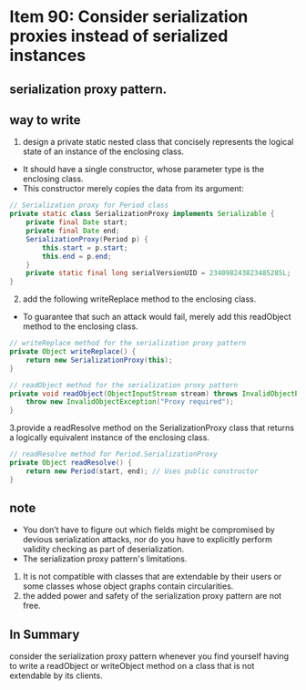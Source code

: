 # Item 90: Consider serialization proxies instead of serialized instances

## serialization proxy pattern.

## way to write

1. design a private static nested class that concisely represents the logical state of an instance of the enclosing class. 
- It should have a single constructor, whose parameter type is the enclosing class. 
- This constructor merely copies the data from its argument: 

```java
// Serialization proxy for Period class
private static class SerializationProxy implements Serializable {
    private final Date start;
    private final Date end;
    SerializationProxy(Period p) {
        this.start = p.start;
        this.end = p.end;
    }
    private static final long serialVersionUID = 234098243823485285L;
}
```
2. add the following writeReplace method to the enclosing class. 
 - To guarantee that such an attack would fail, merely add this readObject method to the enclosing class.
 
```java
// writeReplace method for the serialization proxy pattern
private Object writeReplace() {
    return new SerializationProxy(this);
}
```

```java
// readObject method for the serialization proxy pattern
private void readObject(ObjectInputStream stream) throws InvalidObjectException {
    throw new InvalidObjectException("Proxy required");
}
```

3.provide a readResolve method on the SerializationProxy class that returns a logically equivalent instance of the enclosing class.
```java
// readResolve method for Period.SerializationProxy
private Object readResolve() {
    return new Period(start, end); // Uses public constructor
}
```

## note
- You don’t have to figure out which fields might be compromised by devious serialization attacks, nor do you have to explicitly perform validity checking as part of deserialization.
- The serialization proxy pattern's limitations. 
 1. It is not compatible with classes that are extendable by their users or some classes whose object graphs contain circularities.
 2. the added power and safety of the serialization proxy pattern are not free.

## In Summary
consider the serialization proxy pattern whenever you find yourself having to write a readObject or writeObject method on a class that is not extendable by its clients. 
